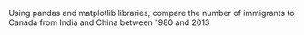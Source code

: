 Using pandas and matplotlib libraries, compare the
number of immigrants to Canada from India and China
between 1980 and 2013
